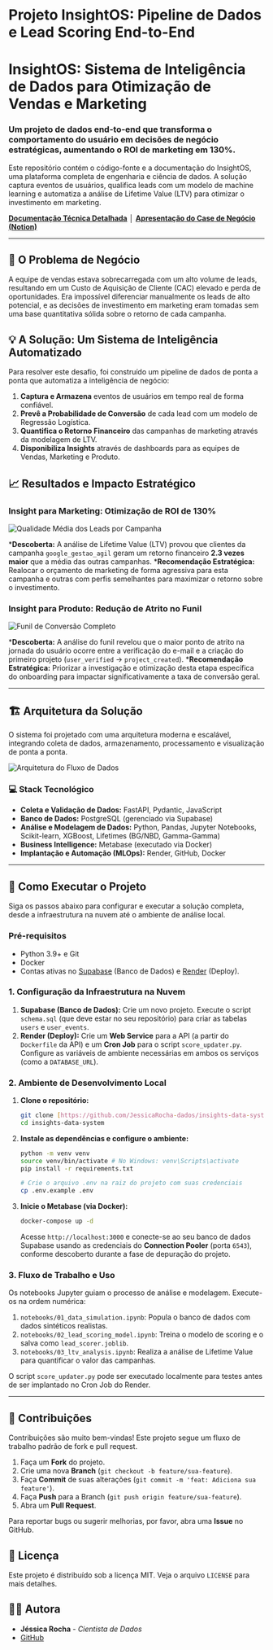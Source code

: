 # Projeto InsightOS: Pipeline de Dados e Lead Scoring End-to-End

# InsightOS: Sistema de Inteligência de Dados para Otimização de Vendas e Marketing

### Um projeto de dados end-to-end que transforma o comportamento do usuário em decisões de negócio estratégicas, aumentando o ROI de marketing em 130%.

Este repositório contém o código-fonte e a documentação do InsightOS, uma plataforma completa de engenharia e ciência de dados. A solução captura eventos de usuários, qualifica leads com um modelo de machine learning e automatiza a análise de Lifetime Value (LTV) para otimizar o investimento em marketing.

[**Documentação Técnica Detalhada**](https://jessicarocha-dados.github.io/insights-data-system/) │ [**Apresentação do Case de Negócio (Notion)**](https://subsequent-sedum-70d.notion.site/Projeto-InsightOS-Hub-Estrat-gico-de-Resultados-2713b90412c580bea009e48c7d2a8483)

---
## 🎯 O Problema de Negócio

A equipe de vendas estava sobrecarregada com um alto volume de leads, resultando em um Custo de Aquisição de Cliente (CAC) elevado e perda de oportunidades. Era impossível diferenciar manualmente os leads de alto potencial, e as decisões de investimento em marketing eram tomadas sem uma base quantitativa sólida sobre o retorno de cada campanha.

## 💡 A Solução: Um Sistema de Inteligência Automatizado

Para resolver este desafio, foi construído um pipeline de dados de ponta a ponta que automatiza a inteligência de negócio:

1.  **Captura e Armazena** eventos de usuários em tempo real de forma confiável.
2.  **Prevê a Probabilidade de Conversão** de cada lead com um modelo de Regressão Logística.
3.  **Quantifica o Retorno Financeiro** das campanhas de marketing através da modelagem de LTV.
4.  **Disponibiliza Insights** através de dashboards para as equipes de Vendas, Marketing e Produto.


## 📈 Resultados e Impacto Estratégico

### Insight para Marketing: Otimização de ROI de 130%

![Qualidade Média dos Leads por Campanha](./docs/img/qualidade_por_campanha.png)

***Descoberta:** A análise de Lifetime Value (LTV) provou que clientes da campanha `google_gestao_agil` geram um retorno financeiro **2.3 vezes maior** que a média das outras campanhas.
***Recomendação Estratégica:** Realocar o orçamento de marketing de forma agressiva para esta campanha e outras com perfis semelhantes para maximizar o retorno sobre o investimento.

### Insight para Produto: Redução de Atrito no Funil

![Funil de Conversão Completo](./docs/img/funil_conversao.png)

***Descoberta:** A análise do funil revelou que o maior ponto de atrito na jornada do usuário ocorre entre a verificação do e-mail e a criação do primeiro projeto (`user_verified` → `project_created`).
***Recomendação Estratégica:** Priorizar a investigação e otimização desta etapa específica do onboarding para impactar significativamente a taxa de conversão geral.

---
## 🏗️ Arquitetura da Solução

O sistema foi projetado com uma arquitetura moderna e escalável, integrando coleta de dados, armazenamento, processamento e visualização de ponta a ponta.

![Arquitetura do Fluxo de Dados](./docs/img/arquitetura_fluxo.png)

### 💻 Stack Tecnológico

* **Coleta e Validação de Dados:** FastAPI, Pydantic, JavaScript
* **Banco de Dados:** PostgreSQL (gerenciado via Supabase)
* **Análise e Modelagem de Dados:** Python, Pandas, Jupyter Notebooks, Scikit-learn, XGBoost, Lifetimes (BG/NBD, Gamma-Gamma)
* **Business Intelligence:** Metabase (executado via Docker)
* **Implantação e Automação (MLOps):** Render, GitHub, Docker

---
## 🚀 Como Executar o Projeto

Siga os passos abaixo para configurar e executar a solução completa, desde a infraestrutura na nuvem até o ambiente de análise local.

### Pré-requisitos

* Python 3.9+ e Git
* Docker
* Contas ativas no [Supabase](https://supabase.com/) (Banco de Dados) e [Render](https://render.com/) (Deploy).

### 1. Configuração da Infraestrutura na Nuvem

1.  **Supabase (Banco de Dados):** Crie um novo projeto. Execute o script `schema.sql` (que deve estar no seu repositório) para criar as tabelas `users` e `user_events`. 
2.  **Render (Deploy):** Crie um **Web Service** para a API (a partir do `Dockerfile` da API) e um **Cron Job** para o script `score_updater.py`. Configure as variáveis de ambiente necessárias em ambos os serviços (como a `DATABASE_URL`). 

### 2. Ambiente de Desenvolvimento Local

1.  **Clone o repositório:**
    ```bash
    git clone [https://github.com/JessicaRocha-dados/insights-data-system.git](https://github.com/JessicaRocha-dados/insights-data-system.git)
    cd insights-data-system
    ```

2.  **Instale as dependências e configure o ambiente:**
    ```bash
    python -m venv venv
    source venv/bin/activate # No Windows: venv\Scripts\activate
    pip install -r requirements.txt
    
    # Crie o arquivo .env na raiz do projeto com suas credenciais
    cp .env.example .env 
    ```
    

3.  **Inicie o Metabase (via Docker):**
    ```bash
    docker-compose up -d
    ```
    Acesse `http://localhost:3000` e conecte-se ao seu banco de dados Supabase usando as credenciais do **Connection Pooler** (porta `6543`), conforme descoberto durante a fase de depuração do projeto. 

### 3. Fluxo de Trabalho e Uso

Os notebooks Jupyter guiam o processo de análise e modelagem. Execute-os na ordem numérica:

1.  `notebooks/01_data_simulation.ipynb`: Popula o banco de dados com dados sintéticos realistas. 
2.  `notebooks/02_lead_scoring_model.ipynb`: Treina o modelo de scoring e o salva como `lead_scorer.joblib`.
3.  `notebooks/03_ltv_analysis.ipynb`: Realiza a análise de Lifetime Value para quantificar o valor das campanhas. 

O script `score_updater.py` pode ser executado localmente para testes antes de ser implantado no Cron Job do Render.

---

## 🤝 Contribuições

Contribuições são muito bem-vindas! Este projeto segue um fluxo de trabalho padrão de fork e pull request.

1.  Faça um **Fork** do projeto.
2.  Crie uma nova **Branch** (`git checkout -b feature/sua-feature`).
3.  Faça **Commit** de suas alterações (`git commit -m 'feat: Adiciona sua feature'`).
4.  Faça **Push** para a Branch (`git push origin feature/sua-feature`).
5.  Abra um **Pull Request**.

Para reportar bugs ou sugerir melhorias, por favor, abra uma **Issue** no GitHub.

## 📄 Licença

Este projeto é distribuído sob a licença MIT. Veja o arquivo `LICENSE` para mais detalhes.

## 👩‍💻 Autora

* **Jéssica Rocha** - *Cientista de Dados*
* [GitHub](https.github.com/JessicaRocha-dados)

